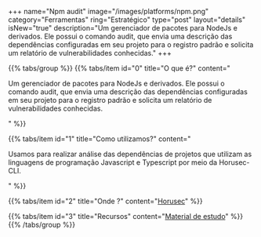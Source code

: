 +++
name="Npm audit"
image="/images/platforms/npm.png"
category="Ferramentas"
ring="Estratégico"
type="post"
layout="details"
isNew="true"
description="Um gerenciador de pacotes para NodeJs e derivados. Ele possui o comando audit, que envia uma descrição das dependências configuradas em seu projeto para o registro padrão e solicita um relatório de vulnerabilidades conhecidas."
+++

{{% tabs/group %}}
  {{% tabs/item id="0" title="O que é?" content="<p>Um gerenciador de pacotes para NodeJs e derivados. Ele possui o comando audit, que envia uma descrição das dependências configuradas em seu projeto para o registro padrão e solicita um relatório de vulnerabilidades conhecidas.</p>" %}}
  
  {{% tabs/item id="1" title="Como utilizamos?" content="<p>Usamos para realizar análise das dependências de projetos que utilizam as linguagens de programação Javascript e Typescript por meio da Horusec-CLI.</p>" %}}
  
  {{% tabs/item id="2" title="Onde ?" content="<a href='https://horusec.io/' target='_blank'>Horusec</a>" %}}

  {{% tabs/item id="3" title="Recursos" content="<a href='https://docs.npmjs.com/cli/v7/commands/npm-audit' target='_blank'>Material de estudo</a>" %}}
{{% /tabs/group %}}